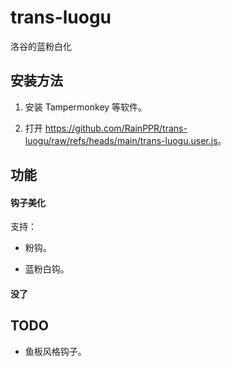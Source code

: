 # trans-luogu

洛谷的蓝粉白化

## 安装方法

1. 安装 Tampermonkey 等软件。

2. 打开 <https://github.com/RainPPR/trans-luogu/raw/refs/heads/main/trans-luogu.user.js>。

## 功能

#### 钩子美化

支持：

+ 粉钩。

+ 蓝粉白钩。

#### 没了

## TODO

+ 鱼板风格钩子。
